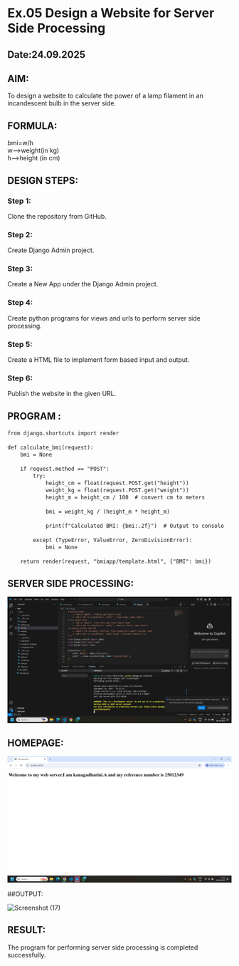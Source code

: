 # Ex.05 Design a Website for Server Side Processing
## Date:24.09.2025

## AIM:
 To design a website to calculate the power of a lamp filament in an incandescent bulb in the server side. 


## FORMULA:
bmi=w/h<sup2></sup>
<br>w-->weight(in kg)
<br>h-->height (in cm)

## DESIGN STEPS:

### Step 1:
Clone the repository from GitHub.

### Step 2:
Create Django Admin project.

### Step 3:
Create a New App under the Django Admin project.

### Step 4:
Create python programs for views and urls to perform server side processing.

### Step 5:
Create a HTML file to implement form based input and output.

### Step 6:
Publish the website in the given URL.

## PROGRAM :
```
from django.shortcuts import render

def calculate_bmi(request):
    bmi = None

    if request.method == "POST":
        try:
            height_cm = float(request.POST.get("height"))
            weight_kg = float(request.POST.get("weight"))
            height_m = height_cm / 100  # convert cm to meters
            
            bmi = weight_kg / (height_m * height_m)

            print(f"Calculated BMI: {bmi:.2f}")  # Output to console

        except (TypeError, ValueError, ZeroDivisionError):
            bmi = None

    return render(request, "bmiapp/template.html", {"BMI": bmi})
```

## SERVER SIDE PROCESSING:

![alt text](<Screenshot 2025-09-26 113604.png>)

## HOMEPAGE:
![alt text](<Screenshot (14).png>)

##OUTPUT:


<img width="1920" height="1080" alt="Screenshot (17)" src="https://github.com/user-attachments/assets/13fa2cde-0535-44e2-ad8f-b93afdaec9ea" />

## RESULT:
The program for performing server side processing is completed successfully.
